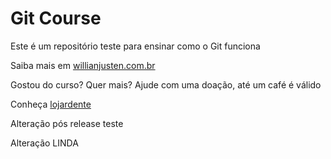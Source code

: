 # Git Course

Este é um repositório teste para ensinar como o Git funciona

Saiba mais em [willianjusten.com.br](http://willianjusten.com.br)

Gostou do curso? Quer mais? Ajude com uma doação, até um café é válido

Conheça [lojardente](http://lojardente.com)

Alteração pós release teste

Alteração LINDA
